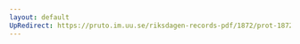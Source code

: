 ```yaml
---
layout: default
UpRedirect: https://pruto.im.uu.se/riksdagen-records-pdf/1872/prot-1872--ak--316/prot-1872--ak--316_047.pdf
---
```

